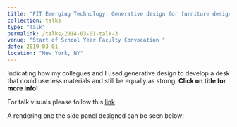 ```yaml
---
title: "FIT Emerging Technology: Generative design for furniture design"
collection: talks
type: "Talk"
permalink: /talks/2014-03-01-talk-3
venue: "Start of School Year Faculty Convocation "
date: 2019-03-01
location: "New York, NY"
---
```


Indicating how my collegues and I used generative design to develop a desk that could use less materials and still be equally as strong. **Click on title for more info!**

For talk visuals please follow this [link](https://docs.google.com/presentation/d/1s8xDaiFXLAVoI9xcw8U2elth9MXXTtHsD68LxGlK9Wc/edit?usp=sharing)

A rendering one the side panel designed can be seen below:

